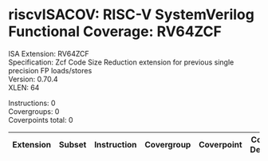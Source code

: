 # riscvISACOV: RISC-V SystemVerilog Functional Coverage: RV64ZCF

ISA Extension: RV64ZCF  
Specification: Zcf Code Size Reduction extension for previous single precision FP loads/stores  
Version:       0.70.4  
XLEN:          64  

Instructions:  0  
Covergroups:   0  
Coverpoints total:   0  

| Extension | Subset | Instruction| Covergroup | Coverpoint     | Coverpoint Description | Coverpoint Level  |
| ----------| ------ | ---------- | ---------- | -------------- | ---------------------- | ----------------- |


